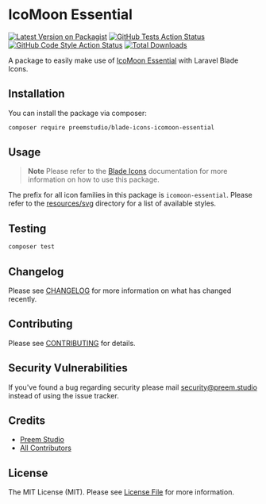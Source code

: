 # IcoMoon Essential

[![Latest Version on Packagist](https://img.shields.io/packagist/v/preemstudio/blade-icons-icomoon-essential.svg?style=flat-square)](https://packagist.org/packages/preemstudio/blade-icons-icomoon-essential)
[![GitHub Tests Action Status](https://img.shields.io/github/actions/workflow/status/preemstudio/blade-icons-icomoon-essential/run-tests.yml?branch=main&label=tests&style=flat-square)](https://github.com/PreemStudio/blade-icons-icomoon-essential/actions?query=workflow%3Arun-tests+branch%3Amain)
[![GitHub Code Style Action Status](https://img.shields.io/github/actions/workflow/status/preemstudio/blade-icons-icomoon-essential/fix-php-code-style-issues.yml?branch=main&label=code%20style&style=flat-square)](https://github.com/PreemStudio/blade-icons-icomoon-essential/actions?query=workflow%3A"Fix+PHP+code+style+issues"+branch%3Amain)
[![Total Downloads](https://img.shields.io/packagist/dt/preemstudio/blade-icons-icomoon-essential.svg?style=flat-square)](https://packagist.org/packages/preemstudio/blade-icons-icomoon-essential)

A package to easily make use of [IcoMoon Essential](https://icomoon.io/#preview-essential) with Laravel Blade Icons.

## Installation

You can install the package via composer:

```bash
composer require preemstudio/blade-icons-icomoon-essential
```

## Usage

> **Note**
> Please refer to the [Blade Icons](https://github.com/PreemStudio/blade-icons) documentation for more information on how to use this package.

The prefix for all icon families in this package is `icomoon-essential`. Please refer to the [resources/svg](/resources/svg) directory for a list of available styles.

## Testing

```bash
composer test
```

## Changelog

Please see [CHANGELOG](CHANGELOG.md) for more information on what has changed recently.

## Contributing

Please see [CONTRIBUTING](CONTRIBUTING.md) for details.

## Security Vulnerabilities

If you've found a bug regarding security please mail [security@preem.studio](mailto:security@preem.studio) instead of using the issue tracker.

## Credits

- [Preem Studio](https://github.com/PreemStudio)
- [All Contributors](../../contributors)

## License

The MIT License (MIT). Please see [License File](LICENSE.md) for more information.
